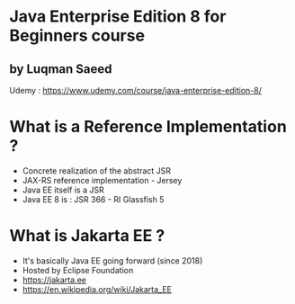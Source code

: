 # Java Enterprise Edition 8 for Beginners course
## by Luqman Saeed
Udemy : https://www.udemy.com/course/java-enterprise-edition-8/

# What is a Reference Implementation ? 
- Concrete realization of the abstract JSR
- JAX-RS reference implementation - Jersey
- Java EE itself is a JSR
- Java EE 8 is : JSR 366 - RI Glassfish 5

# What is Jakarta EE ? 
- It's basically Java EE going forward (since 2018)
- Hosted by Eclipse Foundation
- https://jakarta.ee
- https://en.wikipedia.org/wiki/Jakarta_EE
